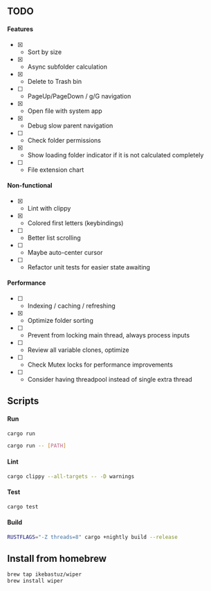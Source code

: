## TODO

#### Features
- [x] - Sort by size
- [x] - Async subfolder calculation
- [x] - Delete to Trash bin
- [ ] - PageUp/PageDown / g/G navigation
- [x] - Open file with system app
- [x] - Debug slow parent navigation
- [ ] - Check folder permissions
- [x] - Show loading folder indicator if it is not calculated completely
- [ ] - File extension chart


#### Non-functional
- [x] - Lint with clippy
- [x] - Colored first letters (keybindings)
- [ ] - Better list scrolling
- [ ] - Maybe auto-center cursor
- [ ] - Refactor unit tests for easier state awaiting

#### Performance
- [ ] - Indexing / caching / refreshing
- [x] - Optimize folder sorting
- [ ] - Prevent from locking main thread, always process inputs
- [ ] - Review all variable clones, optimize
- [ ] - Check Mutex locks for performance improvements
- [ ] - Consider having threadpool instead of single extra thread

## Scripts
#### Run
```bash
cargo run
```
```bash
cargo run -- [PATH]
```
#### Lint
```bash
cargo clippy --all-targets -- -D warnings
```
#### Test
```bash
cargo test
```
#### Build
```bash
RUSTFLAGS="-Z threads=8" cargo +nightly build --release
```

## Install from homebrew
```bash
brew tap ikebastuz/wiper
brew install wiper
```
